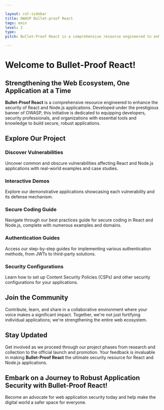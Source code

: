 ```yaml
---

layout: col-sidebar
title: OWASP Bullet-proof React
tags: main
level: 2
type: 
pitch: Bullet-Proof React is a comprehensive resource engineered to enhance the security of React and Node.js applications

---
```


# Welcome to Bullet-Proof React!

## Strengthening the Web Ecosystem, One Application at a Time

**Bullet-Proof React** is a comprehensive resource engineered to enhance the security of React and Node.js applications. Developed under the prestigious banner of OWASP, this initiative is dedicated to equipping developers, security professionals, and organizations with essential tools and knowledge to build secure, robust applications.

## Explore Our Project

### Discover Vulnerabilities
Uncover common and obscure vulnerabilities affecting React and Node.js applications with real-world examples and case studies.

### Interactive Demos
Explore our demonstrative applications showcasing each vulnerability and its defense mechanism.

### Secure Coding Guide
Navigate through our best practices guide for secure coding in React and Node.js, complete with numerous examples and domains.

### Authentication Guides
Access our step-by-step guides for implementing various authentication methods, from JWTs to third-party solutions.

### Security Configurations
Learn how to set up Content Security Policies (CSPs) and other security configurations for your applications.

## Join the Community

Contribute, learn, and share in a collaborative environment where your voice makes a significant impact. Together, we're not just fortifying individual applications; we're strengthening the entire web ecosystem.

## Stay Updated

Get involved as we proceed through our project phases from research and collection to the official launch and promotion. Your feedback is invaluable in making **Bullet-Proof React** the ultimate security resource for React and Node.js applications.

## Embark on a Journey to Robust Application Security with Bullet-Proof React!

Become an advocate for web application security today and help make the digital world a safer space for everyone.
